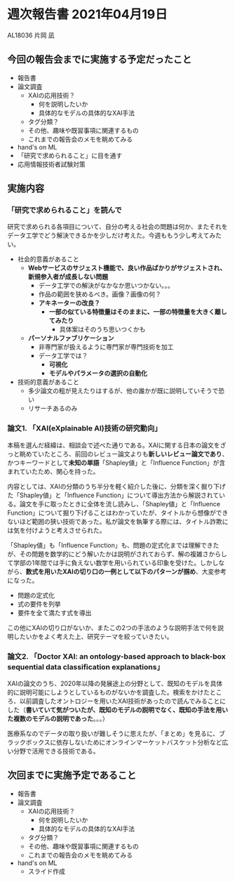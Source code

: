 <!-- tex script for md -->
<script type="text/javascript" async src="https://cdnjs.cloudflare.com/ajax/libs/mathjax/2.7.7/MathJax.js?config=TeX-MML-AM_CHTML">
</script>
<script type="text/x-mathjax-config">
 MathJax.Hub.Config({
 tex2jax: {
 inlineMath: [['$', '$'] ],
 displayMath: [ ['$$','$$'], ["\\[","\\]"] ]
 }
 });
</script>

# 週次報告書 2021年04月19日
AL18036 片岡 凪

## 今回の報告会までに実施する予定だったこと
- 報告書
- 論文調査
    - XAIの応用技術？
        - 何を説明したいか
        - 具体的なモデルの具体的なXAI手法
    - タグ分類？
    - その他、趣味や既習事項に関連するもの
    - これまでの報告会のメモを眺めてみる
- hand's on ML
- 「研究で求められること」に目を通す
- 応用情報技術者試験対策

## 実施内容

### 「研究で求められること」を読んで
研究で求められる各項目について、自分の考える社会の問題は何か、またそれをデータ工学でどう解決できるかを少しだけ考えた。今週ももう少し考えてみたい。
- 社会的意義があること
    - **Webサービスのサジェスト機能で、良い作品ばかりがサジェストされ、新規参入者が成長しない問題**
        - データ工学での解決がなかなか思いつかない。。。
        - 作品の範囲を狭めるべき。画像？画像の何？
        - **アキネーターの改良？**
            - **一部の似ている特徴量はそのままに、一部の特徴量を大きく離してみたり**
                - 具体案はそのうち思いつくかも
    - **パーソナルファブリケーション**
        - 非専門家が扱えるように専門家が専門技術を加工
        - データ工学では？
            - **可視化**
            - **モデルやパラメータの選択の自動化**
- 技術的意義があること
    - 多少論文の粗が見えたりはするが、他の誰かが既に説明していそうで恐い
    - リサーチあるのみ

### 論文1. 「XAI(eXplainable AI)技術の研究動向」
本稿を選んだ経緯は、相談会で述べた通りである。XAIに関する日本の論文をざっと眺めていたところ、前回のレビュー論文よりも**新しいレビュー論文であり**、かつキーワードとして**未知の単語**「Shapley値」と「Influence Function」が含まれていたため、関心を持った。  
  
内容としては、XAIの分類のうち半分を軽く紹介した後に、分類を深く掘り下げた「Shapley値」と「Influence Function」について導出方法から解説されている。論文を手に取ったときに全体を流し読みし、「Shapley値」と「Influence Function」について掘り下げることはわかっていたが、タイトルから想像ができないほど範囲の狭い技術であった。私が論文を執筆する際には、タイトル詐欺には気を付けようと考えさせられた。  
  
「Shapley値」も「Influence Function」も、問題の定式化までは理解できたが、その問題を数学的にどう解いたかは説明がされておらず、解の複雑さからして学部の1年間では手に負えない数学を用いられている印象を受けた。しかしながら、**数式を用いたXAIの切り口の一例として以下のパターンが掴め**、大変参考になった。  
- 問題の定式化
- 式の要件を列挙
- 要件を全て満たす式を導出
  
この他にXAIの切り口がないか、またこの2つの手法のような説明手法で何を説明したいかをよく考えた上、研究テーマを絞っていきたい。

### 論文2. 「Doctor XAI: an ontology-based approach to black-box sequential data classification explanations」
XAIの論文のうち、2020年以降の発展途上の分野として、既知のモデルを具体的に説明可能にしようとしているものがないかを調査した。検索をかけたところ、以前調査したオントロジーを用いたXAI技術があったので読んでみることにした（**書いていて気がついたが、既知のモデルの説明でなく、既知の手法を用いた複数のモデルの説明であった**。。。）
  
医療系なのでデータの取り扱いが難しそうに思えたが、「まとめ」を見るに、ブラックボックスに依存しないためにオンラインマーケットバスケット分析など広い分野で活用できる技術である。
  
## 次回までに実施予定であること
- 報告書
- 論文調査
    - XAIの応用技術？
        - 何を説明したいか
        - 具体的なモデルの具体的なXAI手法
    - タグ分類？
    - その他、趣味や既習事項に関連するもの
    - これまでの報告会のメモを眺めてみる
- hand's on ML
    - スライド作成
